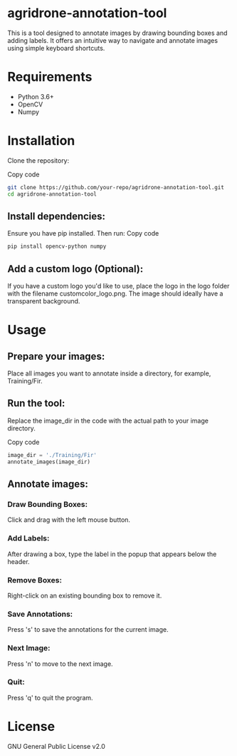 # agridrone-annotation-tool
This is a tool designed to annotate images by drawing bounding boxes and adding labels. It offers an intuitive way to navigate and annotate images using simple keyboard shortcuts.

# Requirements
- Python 3.6+
- OpenCV
- Numpy
# Installation
Clone the repository:

Copy code
```bash
git clone https://github.com/your-repo/agridrone-annotation-tool.git
cd agridrone-annotation-tool
```
## Install dependencies:
Ensure you have pip installed. Then run:
Copy code
```bash
pip install opencv-python numpy
```
## Add a custom logo (Optional):
If you have a custom logo you'd like to use, place the logo in the logo folder with the filename customcolor_logo.png. The image should ideally have a transparent background.
# Usage
## Prepare your images:
Place all images you want to annotate inside a directory, for example, Training/Fir.
## Run the tool:
Replace the image_dir in the code with the actual path to your image directory.

Copy code
```python
image_dir = './Training/Fir'
annotate_images(image_dir)
```
## Annotate images:
### Draw Bounding Boxes: 
Click and drag with the left mouse button.
### Add Labels: 
After drawing a box, type the label in the popup that appears below the header.
### Remove Boxes: 
Right-click on an existing bounding box to remove it.
### Save Annotations: 
Press 's' to save the annotations for the current image.
### Next Image: 
Press 'n' to move to the next image.
### Quit: 
Press 'q' to quit the program.

# License
GNU General Public License v2.0
